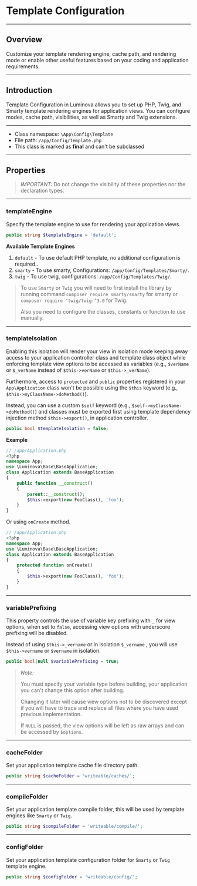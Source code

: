# Template Configuration

***

## Overview

Customize your template rendering engine,  cache path, and rendering mode or enable other useful features based on your coding and application requirements.

***

## Introduction

Template Configuration in Luminova allows you to set up PHP, Twig, and Smarty template rendering engines for application views. You can configure modes, cache path, visibilities, as well as Smarty and Twig extensions.

***

* Class namespace: `\App\Config\Template`
* File path: `/app/Config/Template.php`
* This class is marked as **final** and can't be subclassed

***
## Properties

> *IMPORTANT:* Do not change the visibility of these properties nor the declaration types.

***

### templateEngine

Specify the template engine to use for rendering your application views.

```php
public string $templateEngine = 'default';
```

**Available Template Engines**

1. `default` - To use default PHP template, no additional configuration is required..
2. `smarty` - To use smarty, Configurations: `/app/Config/Templates/Smarty/`.
3. `twig` - To use twig, configurations: `/app/Config/Templates/Twig/`.

> To use `Smarty` or `Twig` you will need to first install the library by running command `composer require smarty/smarty` for smarty or `composer require "twig/twig:^3.0` for Twig.
> 
> Also you need to configure the classes, constants or function to use manually.

***

### templateIsolation

Enabling this isolation will render your view in isolation mode keeping away access to your application controller class and template class object while enforcing template view options to be accessed as variables (e.g., `$verName` or `$_verName` instead of `$this->verName` or `$this->_verName`).

Furthermore, access to `protected` and `public` properties registered in your `App\Application` class won't be possible using the `$this` keyword (e.g., `$this->myClassName->doMethod()`). 

Instead, you can use a custom `$self` keyword (e.g., `$self->myClassName->doMethod()`) and classes must be exported first using template dependency injection method `$this->export()`,  in application controller.

```php
public bool $templateIsolation = false;
```

**Example**

```php
// /app/Application.php
<?php
namespace App;
use \Luminova\Base\BaseApplication;
class Application extends BaseApplication 
{
	public function __construct()
	{
	  	parent::__construct();
		$this->export(new FooClass(), 'foo');
	}
}
```
Or using `onCreate` method.

```php
// /app/Application.php
<?php
namespace App;
use \Luminova\Base\BaseApplication;
class Application extends BaseApplication 
{
	protected function onCreate()
	{
		$this->export(new FooClass(), 'foo');
	}
}
```

***

### variablePrefixing

This property controls the use of variable key prefixing with `_` for view options, when set to `false`, accessing view options with underscore prefixing will be disabled.

Instead of using `$this->_vername` or  in isolation `$_vername` , you will use `$this->vername` or `$vername` in isolation.

```php
public bool|null $variablePrefixing = true;
```

> *Note:*
> 
> You must specify your variable type before building, your application you can't change this option after building.
> 
> Changing it later will cause view options not to be discovered except if you will have to trace and replace all files where you have used previous implementation.
> 
> If `NULL` is passed, the view options will be left as raw arrays and can be accessed by `$options`.

***

### cacheFolder

Set your application template cache file directory path.

```php
public string $cacheFolder = 'writeable/caches/';
```

***

### compileFolder

Set your application template compile folder, this will be used by template engines like `Smarty` or `Twig`.

```php
public string $compileFolder = 'writeable/compile/';
```

***

### configFolder

Set your application template configuration folder for `Smarty` or `Twig` template engine.

```php
public string $configFolder = 'writeable/config/';
```